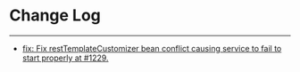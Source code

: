 # Change Log
---
- [fix: Fix restTemplateCustomizer bean conflict causing service to fail to start properly at #1229.](https://github.com/Tencent/spring-cloud-tencent/pull/1236)
